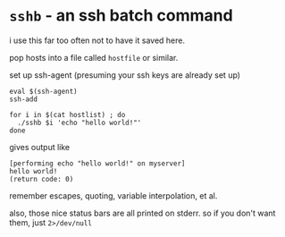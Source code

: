 # `sshb` - an ssh batch command

i use this far too often not to have it saved here.  

pop hosts into a file called `hostfile` or similar.

set up ssh-agent (presuming your ssh keys are already set up)

    eval $(ssh-agent)
    ssh-add

    for i in $(cat hostlist) ; do
      ./sshb $i 'echo "hello world!"'
    done

gives output like

    [performing echo "hello world!" on myserver]
    hello world!
    (return code: 0)

remember escapes, quoting, variable interpolation, et al.

also, those nice status bars are all printed on stderr.  so if you don't want them, just `2>/dev/null`
